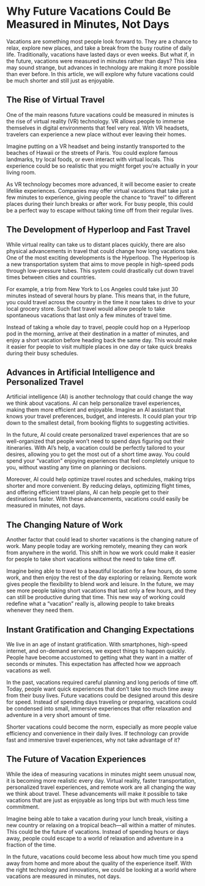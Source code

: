 # Why Future Vacations Could Be Measured in Minutes, Not Days

Vacations are something most people look forward to. They are a chance to relax, explore new places, and take a break from the busy routine of daily life. Traditionally, vacations have lasted days or even weeks. But what if, in the future, vacations were measured in minutes rather than days? This idea may sound strange, but advances in technology are making it more possible than ever before. In this article, we will explore why future vacations could be much shorter and still just as enjoyable.

## The Rise of Virtual Travel

One of the main reasons future vacations could be measured in minutes is the rise of virtual reality (VR) technology. VR allows people to immerse themselves in digital environments that feel very real. With VR headsets, travelers can experience a new place without ever leaving their homes.

Imagine putting on a VR headset and being instantly transported to the beaches of Hawaii or the streets of Paris. You could explore famous landmarks, try local foods, or even interact with virtual locals. This experience could be so realistic that you might forget you’re actually in your living room. 

As VR technology becomes more advanced, it will become easier to create lifelike experiences. Companies may offer virtual vacations that take just a few minutes to experience, giving people the chance to “travel” to different places during their lunch breaks or after work. For busy people, this could be a perfect way to escape without taking time off from their regular lives.

## The Development of Hyperloop and Fast Travel

While virtual reality can take us to distant places quickly, there are also physical advancements in travel that could change how long vacations take. One of the most exciting developments is the Hyperloop. The Hyperloop is a new transportation system that aims to move people in high-speed pods through low-pressure tubes. This system could drastically cut down travel times between cities and countries.

For example, a trip from New York to Los Angeles could take just 30 minutes instead of several hours by plane. This means that, in the future, you could travel across the country in the time it now takes to drive to your local grocery store. Such fast travel would allow people to take spontaneous vacations that last only a few minutes of travel time.

Instead of taking a whole day to travel, people could hop on a Hyperloop pod in the morning, arrive at their destination in a matter of minutes, and enjoy a short vacation before heading back the same day. This would make it easier for people to visit multiple places in one day or take quick breaks during their busy schedules.

## Advances in Artificial Intelligence and Personalized Travel

Artificial intelligence (AI) is another technology that could change the way we think about vacations. AI can help personalize travel experiences, making them more efficient and enjoyable. Imagine an AI assistant that knows your travel preferences, budget, and interests. It could plan your trip down to the smallest detail, from booking flights to suggesting activities.

In the future, AI could create personalized travel experiences that are so well-organized that people won’t need to spend days figuring out their itineraries. With AI’s help, a vacation could be perfectly tailored to your desires, allowing you to get the most out of a short time away. You could spend your “vacation” enjoying experiences that feel completely unique to you, without wasting any time on planning or decisions.

Moreover, AI could help optimize travel routes and schedules, making trips shorter and more convenient. By reducing delays, optimizing flight times, and offering efficient travel plans, AI can help people get to their destinations faster. With these advancements, vacations could easily be measured in minutes, not days.

## The Changing Nature of Work

Another factor that could lead to shorter vacations is the changing nature of work. Many people today are working remotely, meaning they can work from anywhere in the world. This shift in how we work could make it easier for people to take short vacations without the need to take time off.

Imagine being able to travel to a beautiful location for a few hours, do some work, and then enjoy the rest of the day exploring or relaxing. Remote work gives people the flexibility to blend work and leisure. In the future, we may see more people taking short vacations that last only a few hours, and they can still be productive during that time. This new way of working could redefine what a “vacation” really is, allowing people to take breaks whenever they need them.

## Instant Gratification and Changing Expectations

We live in an age of instant gratification. With smartphones, high-speed internet, and on-demand services, we expect things to happen quickly. People have become accustomed to getting what they want in a matter of seconds or minutes. This expectation has affected how we approach vacations as well.

In the past, vacations required careful planning and long periods of time off. Today, people want quick experiences that don’t take too much time away from their busy lives. Future vacations could be designed around this desire for speed. Instead of spending days traveling or preparing, vacations could be condensed into small, immersive experiences that offer relaxation and adventure in a very short amount of time.

Shorter vacations could become the norm, especially as more people value efficiency and convenience in their daily lives. If technology can provide fast and immersive travel experiences, why not take advantage of it?

## The Future of Vacation Experiences

While the idea of measuring vacations in minutes might seem unusual now, it is becoming more realistic every day. Virtual reality, faster transportation, personalized travel experiences, and remote work are all changing the way we think about travel. These advancements will make it possible to take vacations that are just as enjoyable as long trips but with much less time commitment.

Imagine being able to take a vacation during your lunch break, visiting a new country or relaxing on a tropical beach—all within a matter of minutes. This could be the future of vacations. Instead of spending hours or days away, people could escape to a world of relaxation and adventure in a fraction of the time.

In the future, vacations could become less about how much time you spend away from home and more about the quality of the experience itself. With the right technology and innovations, we could be looking at a world where vacations are measured in minutes, not days.
